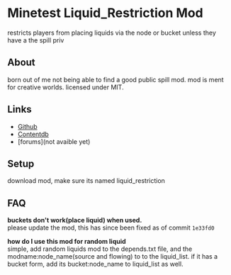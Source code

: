 # Minetest Liquid_Restriction Mod

restricts players from placing liquids via the node or bucket unless they have a the spill priv  

## About

born out of me not being able to find a good public spill mod. mod is ment for creative worlds. licensed under MIT.

## Links

* [Github](https://github.com/wsor4035/liquid_restriction)
* [Contentdb](https://content.minetest.net/packages/wsor4035/liquid_restriction/)
* [forums](not avaible yet)

## Setup

download mod, make sure its named liquid_restriction

## FAQ

__buckets don't work(place liquid) when used.__   
please update the mod, this has since been fixed as of commit `1e33fd0`

__how do I use this mod for random liquid__  
simple, add random liquids mod to the depends.txt file,
and the modname:node_name(source and flowing) to to the 
liquid_list. if it has a bucket form, add its 
bucket:node_name to liquid_list as well.
